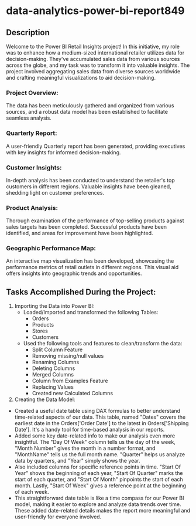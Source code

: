 # data-analytics-power-bi-report849
## Description
Welcome to the Power BI Retail Insights project! In this initiative, my role was to enhance how a medium-sized international retailer utilizes data for decision-making. They've accumulated sales data from various sources across the globe, and my task was to transform it into valuable insights. The project involved aggregating sales data from diverse sources worldwide and crafting meaningful visualizations to aid decision-making.

### Project Overview:

The data has been meticulously gathered and organized from various sources, and a robust data model has been established to facilitate seamless analysis.

### Quarterly Report:

A user-friendly Quarterly report has been generated, providing executives with key insights for informed decision-making.

### Customer Insights:

In-depth analysis has been conducted to understand the retailer's top customers in different regions. Valuable insights have been gleaned, shedding light on customer preferences.

### Product Analysis:

Thorough examination of the performance of top-selling products against sales targets has been completed. Successful products have been identified, and areas for improvement have been highlighted.

### Geographic Performance Map:

An interactive map visualization has been developed, showcasing the performance metrics of retail outlets in different regions. This visual aid offers insights into geographic trends and opportunities.

## Tasks Accomplished During the Project:

1. Importing the Data into Power BI:
   - Loaded/Imported and transformed the following Tables:
     - Orders
     - Products
     - Stores
     - Customers
   - Used the following tools and features to clean/transform the data:
     -  Split Column Feature
     -  Removing missing/null values
     -  Renaming Columns
     -  Deleting Columns
     -  Merged Columns
     -  Column from Examples Feature
     -  Replacing Values
     -  Created new Calculated Columns
 2. Creating the Data Model:
   - Created a useful date table using DAX formulas to better understand time-related aspects of our data. This table, named "Dates" covers the earliest date in the Orders['Order Date'] to the latest in Orders['Shipping Date']. It's a handy tool for time-based analysis in our reports.
   - Added some key date-related info to make our analysis even more insightful. The "Day Of Week" column tells us the day of the week, "Month Number" gives the month in a number format, and "MonthName" tells us the full month name. "Quarter" helps us analyze data by quarters, and "Year" simply shows the year.
   - Also included columns for specific reference points in time. "Start Of Year" shows the beginning of each year, "Start Of Quarter" marks the start of each quarter, and "Start Of Month" pinpoints the start of each month. Lastly, "Start Of Week" gives a reference point at the beginning of each week.
   - This straightforward date table is like a time compass for our Power BI model, making it easier to explore and analyze data trends over time. These added date-related details makes the report more meaningful and user-friendly for everyone involved.
